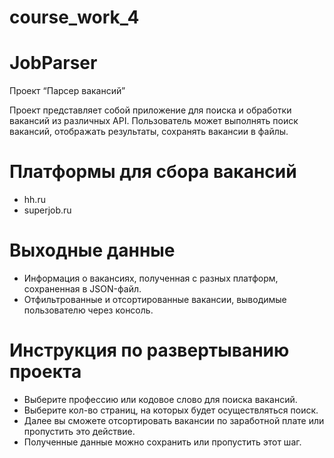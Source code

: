 # course_work_4

# JobParser
Проект “Парсер вакансий”

Проект представляет собой приложение для поиска и обработки вакансий из различных API. Пользователь может выполнять поиск вакансий, отображать результаты, сохранять вакансии в файлы.

# **Платформы для сбора вакансий**
- hh.ru
- superjob.ru

# **Выходные данные**
- Информация о вакансиях, полученная с разных платформ, сохраненная в JSON-файл.
- Отфильтрованные и отсортированные вакансии, выводимые пользователю через консоль.

# **Инструкция по развертыванию проекта**
- Выберите профессию или кодовое слово для поиска вакансий.
- Выберите кол-во страниц, на которых будет осуществляться поиск.
- Далее вы сможете отсортировать вакансии по заработной плате или пропустить это действие.
- Полученные данные можно сохранить или пропустить этот шаг.